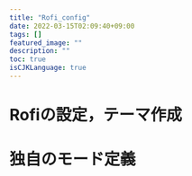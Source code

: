 ```yaml
---
title: "Rofi_config"
date: 2022-03-15T02:09:40+09:00
tags: []
featured_image: ""
description: ""
toc: true
isCJKLanguage: true
---
```

# Rofiの設定，テーマ作成
# 独自のモード定義
